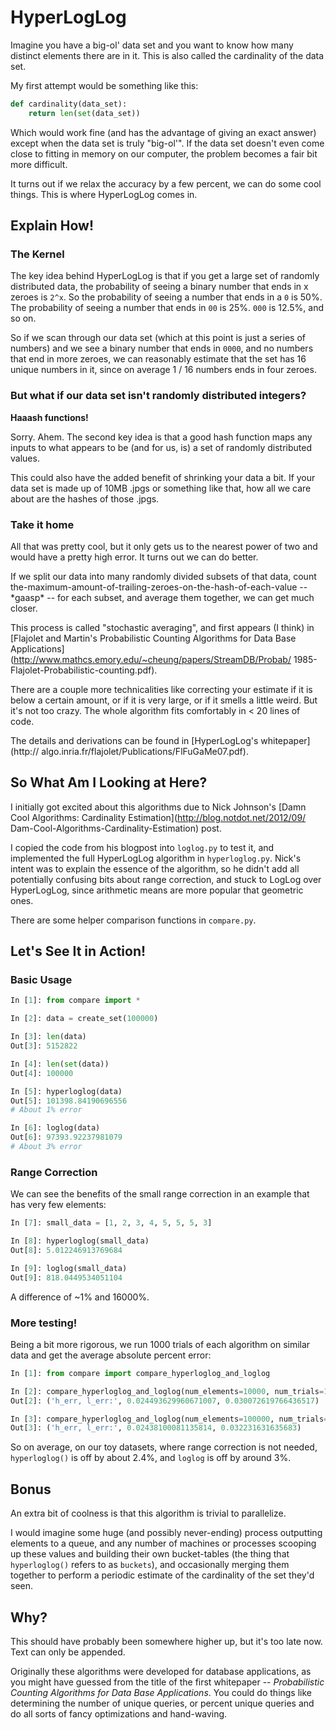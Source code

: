 HyperLogLog
===========

Imagine you have a big-ol' data set and you want to know how many distinct
elements there are in it.  This is also called the cardinality of the data set.

My first attempt would be something like this:

```python
def cardinality(data_set):
    return len(set(data_set))
```

Which would work fine (and has the advantage of giving an exact answer) except
when the data set is truly "big-ol'".  If the data set doesn't even come close
to fitting in memory on our computer, the problem becomes a fair bit more
difficult.

It turns out if we relax the accuracy by a few percent, we can do some cool
things.  This is where HyperLogLog comes in.


Explain How!
------------

### The Kernel

The key idea behind HyperLogLog is that if you get a large set of randomly
distributed data, the probability of seeing a binary number that ends in x
zeroes is `2^x`.  So the probability of seeing a number that ends in a `0`
is 50%.  The probability of seeing a number that ends in `00` is 25%.  `000`
is 12.5%, and so on.

So if we scan through our data set (which at this point is just a series of
numbers) and we see a binary number that ends in `0000`, and no numbers that
end in more zeroes, we can reasonably estimate that the set has 16 unique
numbers in it, since on average 1 / 16 numbers ends in four zeroes.

### But what if our data set isn't randomly distributed integers?

**Haaash functions!**

Sorry. Ahem.  The second key idea is that a good hash function maps any inputs
to what appears to be (and for us, is) a set of randomly distributed values.

This could also have the added benefit of shrinking your data a bit.  If your
data set is made up of 10MB .jpgs or something like that, how all we care
about are the hashes of those .jpgs.

### Take it home

All that was pretty cool, but it only gets us to the nearest power of two and
would have a pretty high error.  It turns out we can do better.

If we split our data into many randomly divided subsets of that data, count
the-maximum-amount-of-trailing-zeroes-on-the-hash-of-each-value -- \*gaasp\* --
for each subset, and average them together, we can get much closer.

This process is called "stochastic averaging", and first appears (I think) in
[Flajolet and Martin's Probabilistic Counting Algorithms for Data Base
Applications](http://www.mathcs.emory.edu/~cheung/papers/StreamDB/Probab/
1985-Flajolet-Probabilistic-counting.pdf).

There are a couple more technicalities like correcting your estimate if it is
below a certain amount, or if it is very large, or if it smells a little weird.
But it's not too crazy.  The whole algorithm fits comfortably in < 20 lines of
code.

The details and derivations can be found in [HyperLogLog's whitepaper](http://
algo.inria.fr/flajolet/Publications/FlFuGaMe07.pdf).


So What Am I Looking at Here?
-----------------------------

I initially got excited about this algorithms due to Nick Johnson's [Damn Cool
Algorithms: Cardinality Estimation](http://blog.notdot.net/2012/09/
Dam-Cool-Algorithms-Cardinality-Estimation) post.

I copied the code from his blogpost into `loglog.py` to test it, and
implemented the full HyperLogLog algorithm in `hyperloglog.py`.  Nick's intent
was to explain the essence of the algorithm, so he didn't add all potentially
confusing bits about range correction, and stuck to LogLog over HyperLogLog,
since arithmetic means are more popular that geometric ones.

There are some helper comparison functions in `compare.py`.


Let's See It in Action!
-----------------------

### Basic Usage

```python
In [1]: from compare import *

In [2]: data = create_set(100000)

In [3]: len(data)
Out[3]: 5152822

In [4]: len(set(data))
Out[4]: 100000

In [5]: hyperloglog(data)
Out[5]: 101398.84190696556
# About 1% error

In [6]: loglog(data)
Out[6]: 97393.92237981079
# About 3% error
```

### Range Correction

We can see the benefits of the small range correction in an example that has
very few elements:

```python
In [7]: small_data = [1, 2, 3, 4, 5, 5, 5, 3]

In [8]: hyperloglog(small_data)
Out[8]: 5.012246913769684

In [9]: loglog(small_data)
Out[9]: 818.0449534051104
```

A difference of ~1% and 16000%.

### More testing!

Being a bit more rigorous, we run 1000 trials of each algorithm on similar data
and get the average absolute percent error:

```python
In [1]: from compare import compare_hyperloglog_and_loglog

In [2]: compare_hyperloglog_and_loglog(num_elements=10000, num_trials=1000)
Out[2]: ('h_err, l_err:', 0.024493629960671007, 0.030072619766436517)

In [3]: compare_hyperloglog_and_loglog(num_elements=100000, num_trials=1000)
Out[3]: ('h_err, l_err:', 0.02438100081135814, 0.032231631635683)
```

So on average, on our toy datasets, where range correction is not needed,
`hyperloglog()` is off by about 2.4%, and `loglog` is off by around 3%.


Bonus
-----

An extra bit of coolness is that this algorithm is trivial to parallelize.

I would imagine some huge (and possibly never-ending) process outputting
elements to a queue, and any number of machines or processes scooping up these
values and building their own bucket-tables (the thing that `hyperloglog()`
refers to as `buckets`), and occasionally merging them together to perform a
periodic estimate of the cardinality of the set they'd seen.


Why?
----

This should have probably been somewhere higher up, but it's too late now.
Text can only be appended.

Originally these algorithms were developed for database applications, as you
might have guessed from the title of the first whitepaper -- *Probabilistic
Counting Algorithms for Data Base Applications*.  You could do things like
determining the number of unique queries, or percent unique queries and do all
sorts of fancy optimizations and hand-waving.
